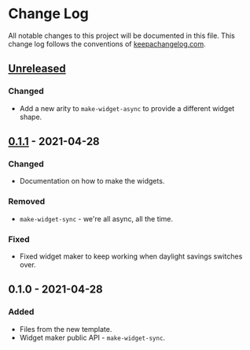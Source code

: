 # Change Log
All notable changes to this project will be documented in this file. This change log follows the conventions of [keepachangelog.com](http://keepachangelog.com/).

## [Unreleased]
### Changed
- Add a new arity to `make-widget-async` to provide a different widget shape.

## [0.1.1] - 2021-04-28
### Changed
- Documentation on how to make the widgets.

### Removed
- `make-widget-sync` - we're all async, all the time.

### Fixed
- Fixed widget maker to keep working when daylight savings switches over.

## 0.1.0 - 2021-04-28
### Added
- Files from the new template.
- Widget maker public API - `make-widget-sync`.

[Unreleased]: https://github.com/your-name/aprendendo-clojure/compare/0.1.1...HEAD
[0.1.1]: https://github.com/your-name/aprendendo-clojure/compare/0.1.0...0.1.1
